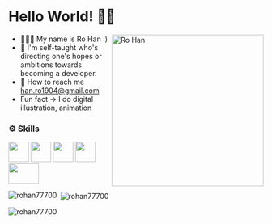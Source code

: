 # Hello World! 👋🏻 
<img align="right" width="300" height="300" src="https://i.pinimg.com/564x/80/f3/dc/80f3dc6bc21f64defce04be37ec56b6c.jpg" alt="Ro Han" />

- 🧑🏻‍💻 My name is Ro Han :)
- 🌱 I'm self-taught who's directing one's hopes or ambitions towards becoming a developer.
- 📧 How to reach me han.ro1904@gmail.com
- Fun fact -> I do digital illustration, animation

### ⚙️ Skills
<a href="https://developer.mozilla.org/en-US/docs/Web/JavaScript"><img src="https://user-images.githubusercontent.com/105499295/183480250-9fa20bca-5d89-4390-a309-e7fd30e063f7.png" width=40px height=40px></a>   <a href="https://developer.mozilla.org/en-US/docs/Web/HTML"><img src="https://user-images.githubusercontent.com/105499295/183479459-59638df9-64b9-478b-9596-8a8d90b0d166.png" width=40px height=40px></a>   <a href="https://developer.mozilla.org/en-US/docs/Web/CSS"><img src="https://user-images.githubusercontent.com/105499295/183479865-2a8a5087-460c-4bef-ac98-c568ed9d0a57.png" width=40px height=40px></a>   <a href="https://www.python.org/"><img src="https://user-images.githubusercontent.com/105499295/183478667-6473644d-0082-4674-bd03-8b669201f7cf.jpg" width=40px height=40px></a>   <a href="https://www.php.net/docs.php"><img src="https://user-images.githubusercontent.com/105499295/183481291-3aece34e-aeb2-4409-a9bd-912423361c20.png" width=60px height=40px></a>

<p><img align="left" src="https://github-readme-stats.vercel.app/api/top-langs?username=rohan77700&show_icons=true&locale=en&layout=compact" alt="rohan77700" /></p>

<p>&nbsp;<img align="center" src="https://github-readme-stats.vercel.app/api?username=rohan77700&show_icons=true&locale=en" alt="rohan77700" /></p>

<p><img align="center" src="https://github-readme-streak-stats.herokuapp.com/?user=rohan77700&" alt="rohan77700" /></p>
